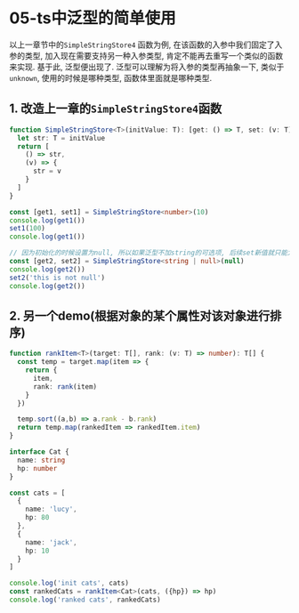 # 05-ts中泛型的简单使用
以上一章节中的`SimpleStringStore4` 函数为例, 在该函数的入参中我们固定了入参的类型, 加入现在需要支持另一种入参类型, 肯定不能再去重写一个类似的函数来实现. 基于此, 泛型便出现了. 泛型可以理解为将入参的类型再抽象一下, 类似于`unknown`, 使用的时候是哪种类型, 函数体里面就是哪种类型.

## 1. 改造上一章的`SimpleStringStore4`函数
```typescript
function SimpleStringStore<T>(initValue: T): [get: () => T, set: (v: T) => void ] {
  let str: T = initValue
  return [
    () => str,
    (v) => {
      str = v
    }
  ]
}

const [get1, set1] = SimpleStringStore<number>(10)
console.log(get1())
set1(100)
console.log(get1())

// 因为初始化的时候设置为null, 所以如果泛型不加string的可选项, 后续set新值就只能为null了
const [get2, set2] = SimpleStringStore<string | null>(null)
console.log(get2())
set2('this is not null')
console.log(get2())
```

## 2. 另一个demo(根据对象的某个属性对该对象进行排序)
```typescript
function rankItem<T>(target: T[], rank: (v: T) => number): T[] {
  const temp = target.map(item => {
    return {
      item,
      rank: rank(item)
    }
  })

  temp.sort((a,b) => a.rank - b.rank)
  return temp.map(rankedItem => rankedItem.item)
}

interface Cat {
  name: string
  hp: number
}

const cats = [
  {
    name: 'lucy',
    hp: 80
  },
  {
    name: 'jack',
    hp: 10
  }
]

console.log('init cats', cats)
const rankedCats = rankItem<Cat>(cats, ({hp}) => hp)
console.log('ranked cats', rankedCats)
```